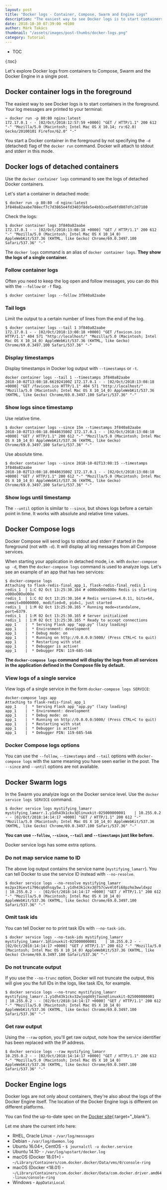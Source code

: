 ```yaml
---
layout: post
title: "Docker logs - Container, Compose, Swarm and Engine Logs"
description: "The easiest way to see Docker logs is to start containers in the foreground. There are many ways to see logs of detached containers, the easiest is to use the `docker container logs` command. With several handy options this command will save you hours."
date: 2018-10-30 07:39:00 +0100
author: Márk Takács
thumbnail: "/assets/images/post-thumbs/docker-logs.png"
category: Tutorial
---
```


<!-- prettier-ignore -->
* TOC
<!-- prettier-ignore -->
{:toc}

Let's explore Docker logs from containers to Compose, Swarm and the Docker Engine in a single post.

## Docker container logs in the foreground

The easiest way to see Docker logs is to start containers in the foreground. Your log messages are printed to your terminal:

```console
~ docker run -p 80:80 nginx:latest
172.17.0.1 - - [02/Oct/2018:12:57:59 +0000] "GET / HTTP/1.1" 200 612 "-" "Mozilla/5.0 (Macintosh; Intel Mac OS X 10.14; rv:62.0) Gecko/20100101 Firefox/62.0" "-"
```

You start a Docker container in the foreground by not specifying the `-d` (detached) flag of the `docker run` command. Docker will attach to stdout and stderr in this mode.

## Docker logs of detached containers

Use the `docker container logs` command to see the logs of detached Docker containers.

Let's start a container in detached mode:

```console
$ docker run -p 80:80 -d nginx:latest
3f840a82aabe788ecf7c7d3865e4fd3403f8de5e4b93ced5e0fd807dfc2d7180
```

Check the logs:

```console
$ docker container logs 3f840a82aabe
172.17.0.1 - - [02/Oct/2018:13:08:18 +0000] "GET / HTTP/1.1" 200 612 "-" "Mozilla/5.0 (Macintosh; Intel Mac OS X 10_14_0) AppleWebKit/537.36 (KHTML, like Gecko) Chrome/69.0.3497.100 Safari/537.36" "-"
```

The `docker logs` command is an alias of `docker container logs`. **They show the logs of a single container.**

### Follow container logs

Often you need to keep the log open and follow messages, you can do this with the `--follow` or `-f` flag.

```console
$ docker container logs --follow 3f840a82aabe
```

### Tail logs

Limit the output to a certain number of lines from the end of the log.

```console
$ docker container logs --tail 1 3f840a82aabe
172.17.0.1 - - [02/Oct/2018:13:08:18 +0000] "GET /favicon.ico HTTP/1.1" 404 571 "http://localhost/" "Mozilla/5.0 (Macintosh; Intel Mac OS X 10_14_0) AppleWebKit/537.36 (KHTML, like Gecko) Chrome/69.0.3497.100 Safari/537.36" "-"
```

### Display timestamps

Display timestamps in Docker log output with `--timestamps` or `-t`.

```console
docker container logs --tail 1 --timestamps 3f840a82aabe
2018-10-02T13:08:18.661924100Z 172.17.0.1 - - [02/Oct/2018:13:08:18 +0000] "GET /favicon.ico HTTP/1.1" 404 571 "http://localhost/" "Mozilla/5.0 (Macintosh; Intel Mac OS X 10_14_0) AppleWebKit/537.36 (KHTML, like Gecko) Chrome/69.0.3497.100 Safari/537.36" "-"
```

### Show logs since timestamp

Use relative time.

```console
$ docker container logs --since 15m --timestamps 3f840a82aabe
2018-10-02T13:08:18.004863500Z 172.17.0.1 - - [02/Oct/2018:13:08:18 +0000] "GET / HTTP/1.1" 200 612 "-" "Mozilla/5.0 (Macintosh; Intel Mac OS X 10_14_0) AppleWebKit/537.36 (KHTML, like Gecko) Chrome/69.0.3497.100 Safari/537.36" "-"
```

Use absolute time.

```console
$ docker container logs --since 2018-10-02T13:08:15 --timestamps 3f840a82aabe
2018-10-02T13:08:18.004863500Z 172.17.0.1 - - [02/Oct/2018:13:08:18 +0000] "GET / HTTP/1.1" 200 612 "-" "Mozilla/5.0 (Macintosh; Intel Mac OS X 10_14_0) AppleWebKit/537.36 (KHTML, like Gecko) Chrome/69.0.3497.100 Safari/537.36" "-"
```

### Show logs until timestamp

The `--until` option is similar to `--since`, but shows logs before a certain point in time. It works with absolute and relative time values.

## Docker Compose logs

Docker Compose will send logs to stdout and stderr if started in the foreground (not with `-d`). It will display all log messages from all Compose services.

When starting your application in detached mode, i.e. with `docker-compose up -d`, then the `docker-compose logs` command is used to analyze logs. Let's see an example of an app that has two services:

```console
$ docker-compose logs
Attaching to flask-redis-final_app_1, flask-redis-final_redis_1
redis_1  | 1:C 02 Oct 13:25:30.164 # oO0OoO0OoO0Oo Redis is starting oO0OoO0OoO0Oo
redis_1  | 1:C 02 Oct 13:25:30.164 # Redis version=4.0.11, bits=64, commit=00000000, modified=0, pid=1, just started
redis_1  | 1:M 02 Oct 13:25:30.165 * Running mode=standalone, port=6379.
redis_1  | 1:M 02 Oct 13:25:30.165 # Server initialized
redis_1  | 1:M 02 Oct 13:25:30.165 * Ready to accept connections
app_1    |  * Serving Flask app "app.py" (lazy loading)
app_1    |  * Environment: development
app_1    |  * Debug mode: on
app_1    |  * Running on http://0.0.0.0:5000/ (Press CTRL+C to quit)
app_1    |  * Restarting with stat
app_1    |  * Debugger is active!
app_1    |  * Debugger PIN: 119-685-546
```

**The `docker-compose logs` command will display the logs from all services in the application defined in the Compose file by default.**

### View logs of a single service

View logs of a single service in the form `docker-compose logs SERVICE`:

```console
docker-compose logs app
Attaching to flask-redis-final_app_1
app_1    |  * Serving Flask app "app.py" (lazy loading)
app_1    |  * Environment: development
app_1    |  * Debug mode: on
app_1    |  * Running on http://0.0.0.0:5000/ (Press CTRL+C to quit)
app_1    |  * Restarting with stat
app_1    |  * Debugger is active!
app_1    |  * Debugger PIN: 119-685-546
```

### Docker Compose logs options

You can use the `--follow`, `--timestamps` and `--tail` options with `docker-compose logs` with the same meaning you have seen earlier in the post. The `--since` and `--until` options are not available.

## Docker Swarm logs

In the Swarm you analyize logs on the Docker service level. Use the `docker service logs SERVICE` command.

```console
$ docker service logs mystifying_lamarr
mystifying_lamarr.1.y1dh43k1ckv3@linuxkit-025000000001    | 10.255.0.2 - - [02/Oct/2018:14:14:17 +0000] "GET / HTTP/1.1" 200 612 "-" "Mozilla/5.0 (Macintosh; Intel Mac OS X 10_14_0) AppleWebKit/537.36 (KHTML, like Gecko) Chrome/69.0.3497.100 Safari/537.36" "-"
```

**You can use `--follow`, `--since`, `--tail` and `--timestamps` just like before.**

Docker service logs has some extra options.

### Do not map service name to ID

The above log output contains the service name (`mystifying_lamarr`). You can tell Docker to use the service ID instead with `--no-resolve`.

```console
$ docker service logs --no-resolve mystifying_lamarr
ms2px19ievti796cq6dhsqy5w.1.y1dh43k1ckv3@757cwv4l0fi68pzho3wwldxpz    | 10.255.0.2 - - [02/Oct/2018:14:14:17 +0000] "GET / HTTP/1.1" 200 612 "-" "Mozilla/5.0 (Macintosh; Intel Mac OS X 10_14_0) AppleWebKit/537.36 (KHTML, like Gecko) Chrome/69.0.3497.100 Safari/537.36" "-"
```

### Omit task ids

You can tell Docker no to print task IDs with `--no-task-ids`.

```console
$ docker service logs --no-task-ids mystifying_lamarr
mystifying_lamarr.1@linuxkit-025000000001    | 10.255.0.2 - - [02/Oct/2018:14:14:17 +0000] "GET / HTTP/1.1" 200 612 "-" "Mozilla/5.0 (Macintosh; Intel Mac OS X 10_14_0) AppleWebKit/537.36 (KHTML, like Gecko) Chrome/69.0.3497.100 Safari/537.36" "-"
```

### Do not truncate output

If you use the `--no-trunc` option, Docker will not truncate the output, this will give you the full IDs in the logs, like task IDs, for example.

```console
$ docker service logs --no-trunc mystifying_lamarr
mystifying_lamarr.1.y1dh43k1ckv32wjoqd49j7avn@linuxkit-025000000001    | 10.255.0.2 - - [02/Oct/2018:14:14:17 +0000] "GET / HTTP/1.1" 200 612 "-" "Mozilla/5.0 (Macintosh; Intel Mac OS X 10_14_0) AppleWebKit/537.36 (KHTML, like Gecko) Chrome/69.0.3497.100 Safari/537.36" "-"
```

### Get raw output

Using the `--raw` option, you'll get raw output, note how the service identifier has been replaced with the IP address.

```console
$ docker service logs --raw mystifying_lamarr
10.255.0.2 - - [02/Oct/2018:14:14:17 +0000] "GET / HTTP/1.1" 200 612 "-" "Mozilla/5.0 (Macintosh; Intel Mac OS X 10_14_0) AppleWebKit/537.36 (KHTML, like Gecko) Chrome/69.0.3497.100 Safari/537.36" "-"
```

## Docker Engine logs

Docker logs are not only about containers, they're also about the logs of the Docker Engine itself. The location of the Docker Engine logs is different on different platforms.

You can find the up-to-date spec on the [Docker site](https://docs.docker.com/config/daemon/#read-the-logs){:target="\_blank"}.

Let me share the current info here:

- RHEL, Oracle Linux - `/var/log/messages`
- Debian - `/var/log/daemon.log`
- Ubuntu 16.04+, CentOS - `$ journalctl -u docker.service`
- Ubuntu 14.10- - `/var/log/upstart/docker.log`
- macOS (Docker 18.01+) - `~/Library/Containers/com.docker.docker/Data/vms/0/console-ring`
- macOS (Docker <18.01) - `~/Library/Containers/com.docker.docker/Data/com.docker.driver.amd64-linux/console-ring`
- Windows - `AppData\Local`
